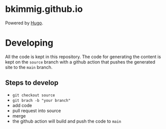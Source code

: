 # bkimmig.github.io

Powered by [Hugo](https://github.com/gohugoio/hugo).

# Developing

All the code is kept in this repository. The code for generating the content is
kept on the `source` branch with a github action that pushes the generated site
to the `main` branch.

## Steps to develop

- `git checkout source`
- `git brach -b "your branch"`
- add code
- pull request into source
- merge
- the github action will build and push the code to `main`
